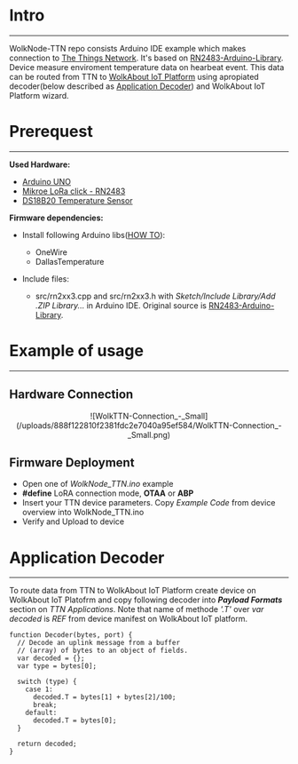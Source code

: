 # Intro
--------
WolkNode-TTN repo consists Arduino IDE example which makes connection to [The Things Network](https://www.thethingsnetwork.org/). It's based on [RN2483-Arduino-Library](https://github.com/jpmeijers/RN2483-Arduino-Library).
Device measure enviroment temperature data on hearbeat event. This data can be routed from TTN to [WolkAbout IoT Platform](https://demo.wolkabout.com/#/login) using apropiated decoder(below described as [Application Decoder](#decoder)) and WolkAbout IoT Platform wizard.

# Prerequest
-----
**Used Hardware:**

 * [Arduino UNO](https://store.arduino.cc/usa/arduino-uno-rev3)
 * [Mikroe LoRa click - RN2483](https://www.mikroe.com/lora-rf-click)
 * [DS18B20 Temperature Sensor](https://eu.mouser.com/ProductDetail/Maxim-Integrated/DS18B20%2b?qs=sGAEpiMZZMvbyeSUH4qH%2fLbikZ7SIep9)

**Firmware dependencies:**

 * Install following Arduino libs([HOW TO](https://www.arduino.cc/en/guide/libraries)):
   * OneWire
   * DallasTemperature
 
 * Include files:
   * src/rn2xx3.cpp and src/rn2xx3.h with *Sketch/Include Library/Add .ZIP Library...* in Arduino IDE. Original source is [RN2483-Arduino-Library](https://github.com/jpmeijers/RN2483-Arduino-Library).

# Example of usage
------

## Hardware Connection
<center>
![WolkTTN-Connection_-_Small](/uploads/888f122810f2381fdc2e7040a95ef584/WolkTTN-Connection_-_Small.png)
</center>

## Firmware Deployment

* Open one of *WolkNode_TTN.ino* example
* **#define** LoRA connection mode, **OTAA** or **ABP**
* Insert your TTN device parameters. Copy *Example Code* from device overview into WolkNode_TTN.ino
* Verify and Upload to device

<a name="decoder">

# Application Decoder

-----
</a>

To route data from TTN to WolkAbout IoT Platform create device on WolkAbout IoT Platofrm and copy following decoder into ***Payload Formats*** section on *TTN Applications*. Note that name of methode *'.T'* over *var decoded* is *REF* from device manifest on WolkAbout IoT platform.

```
function Decoder(bytes, port) {
  // Decode an uplink message from a buffer
  // (array) of bytes to an object of fields.
  var decoded = {};
  var type = bytes[0];
  
  switch (type) {
    case 1:
      decoded.T = bytes[1] + bytes[2]/100;
      break;
    default:
      decoded.T = bytes[0];
  }
  
  return decoded;
}
```